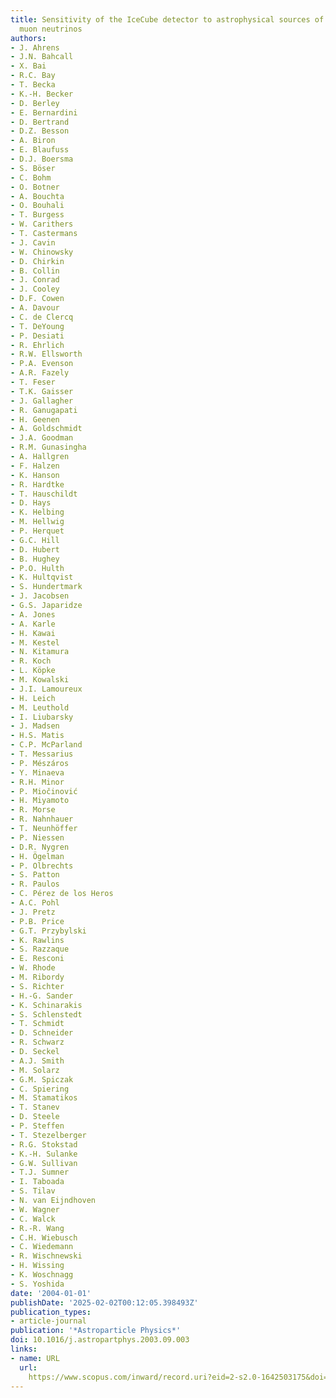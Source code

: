 ```yaml
---
title: Sensitivity of the IceCube detector to astrophysical sources of high energy
  muon neutrinos
authors:
- J. Ahrens
- J.N. Bahcall
- X. Bai
- R.C. Bay
- T. Becka
- K.-H. Becker
- D. Berley
- E. Bernardini
- D. Bertrand
- D.Z. Besson
- A. Biron
- E. Blaufuss
- D.J. Boersma
- S. Böser
- C. Bohm
- O. Botner
- A. Bouchta
- O. Bouhali
- T. Burgess
- W. Carithers
- T. Castermans
- J. Cavin
- W. Chinowsky
- D. Chirkin
- B. Collin
- J. Conrad
- J. Cooley
- D.F. Cowen
- A. Davour
- C. de Clercq
- T. DeYoung
- P. Desiati
- R. Ehrlich
- R.W. Ellsworth
- P.A. Evenson
- A.R. Fazely
- T. Feser
- T.K. Gaisser
- J. Gallagher
- R. Ganugapati
- H. Geenen
- A. Goldschmidt
- J.A. Goodman
- R.M. Gunasingha
- A. Hallgren
- F. Halzen
- K. Hanson
- R. Hardtke
- T. Hauschildt
- D. Hays
- K. Helbing
- M. Hellwig
- P. Herquet
- G.C. Hill
- D. Hubert
- B. Hughey
- P.O. Hulth
- K. Hultqvist
- S. Hundertmark
- J. Jacobsen
- G.S. Japaridze
- A. Jones
- A. Karle
- H. Kawai
- M. Kestel
- N. Kitamura
- R. Koch
- L. Köpke
- M. Kowalski
- J.I. Lamoureux
- H. Leich
- M. Leuthold
- I. Liubarsky
- J. Madsen
- H.S. Matis
- C.P. McParland
- T. Messarius
- P. Mészáros
- Y. Minaeva
- R.H. Minor
- P. Miočinović
- H. Miyamoto
- R. Morse
- R. Nahnhauer
- T. Neunhöffer
- P. Niessen
- D.R. Nygren
- H. Ögelman
- P. Olbrechts
- S. Patton
- R. Paulos
- C. Pérez de los Heros
- A.C. Pohl
- J. Pretz
- P.B. Price
- G.T. Przybylski
- K. Rawlins
- S. Razzaque
- E. Resconi
- W. Rhode
- M. Ribordy
- S. Richter
- H.-G. Sander
- K. Schinarakis
- S. Schlenstedt
- T. Schmidt
- D. Schneider
- R. Schwarz
- D. Seckel
- A.J. Smith
- M. Solarz
- G.M. Spiczak
- C. Spiering
- M. Stamatikos
- T. Stanev
- D. Steele
- P. Steffen
- T. Stezelberger
- R.G. Stokstad
- K.-H. Sulanke
- G.W. Sullivan
- T.J. Sumner
- I. Taboada
- S. Tilav
- N. van Eijndhoven
- W. Wagner
- C. Walck
- R.-R. Wang
- C.H. Wiebusch
- C. Wiedemann
- R. Wischnewski
- H. Wissing
- K. Woschnagg
- S. Yoshida
date: '2004-01-01'
publishDate: '2025-02-02T00:12:05.398493Z'
publication_types:
- article-journal
publication: '*Astroparticle Physics*'
doi: 10.1016/j.astropartphys.2003.09.003
links:
- name: URL
  url: 
    https://www.scopus.com/inward/record.uri?eid=2-s2.0-1642503175&doi=10.1016%2fj.astropartphys.2003.09.003&partnerID=40&md5=17f66c7beb06f460c5f9913d673c0d01
---
```


